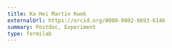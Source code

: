 ```yaml
---
title: Ka Hei Martin Kwok
externalUrl: https://orcid.org/0000-0002-8693-6146
summary: Postdoc, Experiment
type: fermilab
---
```

